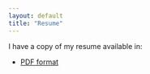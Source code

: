 ```yaml
---
layout: default
title: "Resume"
---
```


I have a copy of my resume available in:

* [PDF format](/resume/resume.pdf)
<!--
* [plaintext format](/resume/resume.txt) (UTF-8 encoded)
* [UNIX mdoc (manpage) format](/resume/resume.7)
 -->


